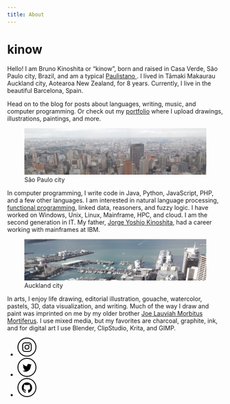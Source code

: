 ```yaml
---
title: About
---
```


# kinow

Hello! I am Bruno Kinoshita or “kinow”, born and raised in Casa Verde,
São Paulo city, Brazil, and am a typical [Paulistano
](https://en.wiktionary.org/wiki/paulistano#Noun "São Paulo city demonym").
I lived in Tāmaki Makaurau Auckland city, Aotearoa New Zealand, for 8 years.
Currently, I live in the beautiful Barcelona, Spain.

Head on to the blog for posts about languages, writing, music, and computer
programming. Or check out my [portfolio](/portfolio/ "Link to the Portfolio section") where I upload drawings, illustrations,
paintings, and more.

<figure class="full">
  <img src="/assets/photos/about/2015-sao-paulo-clipped.jpg" alt="Photo of Sao Paulo City" style="width: 100vw;">
  <figcaption>São Paulo city</figcaption>
</figure>

In computer programming, I write code in Java, Python, JavaScript, PHP,
and a few other languages. I am interested in natural language processing,
[functional programming](https://old.reddit.com/r/functionalprogramming/ "FP subreddit I created in 2012"),
linked data, reasoners, and fuzzy logic. I have worked on Windows, Unix,
Linux, Mainframe, HPC, and cloud. I am the second generation in IT. My
father, [Jorge Yoshio Kinoshita](https://ancestors.familysearch.org/en/G3BB-G3H/jorge-yoshio-kinoshita-1953-2019),
had a career working with mainframes at IBM.

<figure class="full">
  <img src="/assets/photos/about/2017-auckland-clipped.jpg" alt="Photo of Sao Paulo City" style="width: 100vw;">
  <figcaption>Auckland city</figcaption>
</figure>

In arts, I enjoy life drawing, editorial illustration, gouache, watercolor, pastels,
3D, data visualization, and writing. Much of the way I draw and paint was imprinted
on me by my older brother [Joe Lauviah Morbitus Mortiferus](https://www.youtube.com/user/Joelauviah666).
I use mixed media, but my favorites are charcoal, graphite, ink, and for
digital art I use Blender, ClipStudio, Krita, and GIMP.

<ul id="social-media-icons">
  <li>
    <a href="https://www.instagram.com/brunokinoshita/">
      <img src="/assets/icons/instagram.png" alt="Instagram link" />
    </a>
  </li>
  <li>
    <a href="https://twitter.com/kinow/">
      <img src="/assets/icons/twitter.png" alt="Twitter link" />
    </a>
  </li>
  <li>
    <a href="https://github.com/kinow/">
      <img src="/assets/icons/github.png" alt="GitHub link" />
    </a>
  </li>
</ul>
